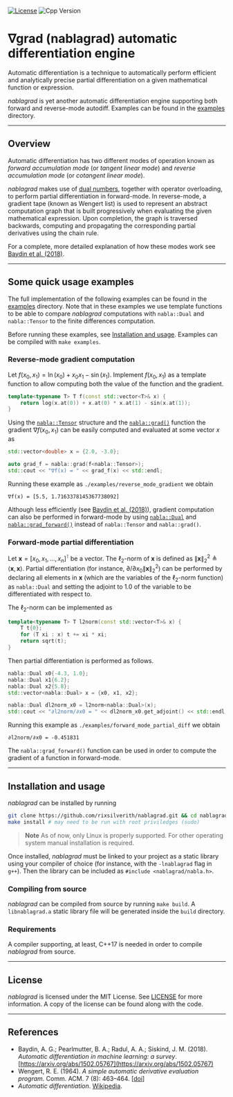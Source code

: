 [![License](https://img.shields.io/github/license/rixsilverith/nablagrad?color=g)](https://mit-license.org/)
![Cpp Version](https://img.shields.io/badge/C%2B%2B-17+-green)

# ∇grad (nablagrad) automatic differentiation engine

Automatic differentiation is a technique to automatically perform efficient and analytically precise partial
differentiation on a given mathematical function or expression.

*nablagrad* is yet another automatic differentiation engine supporting both forward and reverse-mode autodiff.
Examples can be found in the [examples](examples) directory.

---

## Overview

Automatic differentiation has two different modes of operation known as *forward accumulation mode* (or
*tangent linear mode*) and *reverse accumulation mode* (or *cotangent linear mode*).

*nablagrad* makes use of [dual numbers](https://en.wikipedia.org/wiki/Dual_number), together with operator
overloading, to perform partial differentiation in forward-mode. In reverse-mode, a gradient tape (known as
Wengert list) is used to represent an abstract computation graph that is built progressively when evaluating
the given mathematical expression. Upon completion, the graph is traversed backwards, computing and propagating
the corresponding partial derivatives using the chain rule.

For a complete, more detailed explanation of how these modes work see
[Baydin et al. (2018)](https://arxiv.org/abs/1502.05767).

---

## Some quick usage examples

The full implementation of the following examples can be found in the [examples](examples) directory.
Note that in these examples we use template functions to be able to compare *nablagrad* computations with
`nabla::Dual` and `nabla::Tensor` to the finite differences computation.

Before running these examples, see [Installation and usage](#installation-and-usage).
Examples can be compiled with `make examples`.

### Reverse-mode gradient computation

Let $f(x_0, x_1) = \ln(x_0) + x_0x_1 - \sin(x_1)$. Implement $f(x_0, x_1)$ as a template function to allow
computing both the value of the function and the gradient.

```cpp
template<typename T> T f(const std::vector<T>& x) {
    return log(x.at(0)) + x.at(0) * x.at(1) - sin(x.at(1));
}
```

Using the [`nabla::Tensor`](nablagrad/tensor.hpp) structure and the [`nabla::grad()`](nablagrad/core.hpp)
function the gradient $\nabla f(x_0, x_1)$ can be easily computed and evaluated at some vector $x$ as

```cpp
std::vector<double> x = {2.0, -3.0};

auto grad_f = nabla::grad(f<nabla::Tensor>);
std::cout << "∇f(x) = " << grad_f(x) << std::endl;
```

Running these example as `./examples/reverse_mode_gradient` we obtain

```
∇f(x) = [5.5, 1.7163378145367738092]
```

Although less efficiently (see [Baydin et al. (2018)](https://arxiv.org/abs/1502.05767)), gradient computation
can also be performed in forward-mode by using [`nabla::Dual`](nablagrad/dual.hpp) and
[`nabla::grad_forward()`](nablagrad/core.hpp) instead of `nabla::Tensor` and `nabla::grad()`.

### Forward-mode partial differentiation

Let $\mathbf{x} = [x_0, x_1, \ldots, x_n]^\intercal$ be a vector. The $\ell_2$-norm of $\mathbf{x}$ is defined as
$\lVert\mathbf{x}\rVert_2^2\triangleq\langle\mathbf{x}, \mathbf{x}\rangle$. Partial
differentiation (for instance, $\partial /\partial x_0 \lVert\mathbf{x}\rVert_2^2$)
can be performed by declaring all elements in $\mathbf{x}$ (which are the variables of the $\ell_2$-norm function)
as `nabla::Dual` and setting the adjoint to $1.0$ of the variable to be differentiated with respect to.

The $\ell_2$-norm can be implemented as
```cpp
template<typename T> T l2norm(const std::vector<T>& x) {
    T t{0};
    for (T xi : x) t += xi * xi;
    return sqrt(t);
}
```

Then partial differentiation is performed as follows.

```cpp
nabla::Dual x0{-4.3, 1.0};
nabla::Dual x1{6.2};
nabla::Dual x2{5.8};
std::vector<nabla::Dual> x = {x0, x1, x2};

nabla::Dual dl2norm_x0 = l2norm<nabla::Dual>(x);
std::cout << "∂l2norm/∂x0 = " << dl2norm_x0.get_adjoint() << std::endl;
```

Running this example as `./examples/forward_mode_partial_diff` we obtain

```
∂l2norm/∂x0 = -0.451831
```

The `nabla::grad_forward()` function can be used in order to compute the gradient of a function in
forward-mode.

---

## Installation and usage

*nablagrad* can be installed by running

```bash
git clone https://github.com/rixsilverith/nablagrad.git && cd nablagrad
make install # may need to be run with root priviledges (sudo)
```

> **Note** As of now, only Linux is properly supported. For other operating system manual installation
is required.

Once installed, *nablagrad* must be linked to your project as a static library using your
compiler of choice (for instance, with the `-lnablagrad` flag in `g++`). Then the library can
be included as `#include <nablagrad/nabla.h>`.

### Compiling from source

*nablagrad* can be compiled from source by running `make build`. A `libnablagrad.a` static library
file will be generated inside the `build` directory.

### Requirements

A compiler supporting, at least, C++17 is needed in order to compile *nablagrad* from source.

---

## License

*nablagrad* is licensed under the MIT License. See [LICENSE](LICENSE) for more information. A copy of the
license can be found along with the code.

---

## References

- Baydin, A. G.; Pearlmutter, B. A.; Radul, A. A.; Siskind, J. M. (2018). *Automatic differentiation in machine learning: a survey*. [https://arxiv.org/abs/1502.05767](https://arxiv.org/abs/1502.05767)
- Wengert, R. E. (1964). *A simple automatic derivative evaluation program*. Comm. ACM. 7 (8): 463–464. [[doi]](https://doi.org/10.1145%2F355586.364791)
- *Automatic differentiation*. [Wikipedia](https://en.wikipedia.org/wiki/Automatic_differentiation).
